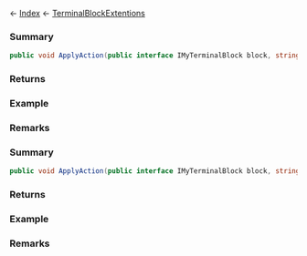 ← [Index](Api-Index) ← [TerminalBlockExtentions](Sandbox.ModAPI.Ingame.TerminalBlockExtentions)

### Summary

```csharp
public void ApplyAction(public interface IMyTerminalBlock block, string actionName)
```

### Returns

### Example

### Remarks

### Summary

```csharp
public void ApplyAction(public interface IMyTerminalBlock block, string actionName, public class List<T> parameters)
```

### Returns

### Example

### Remarks

